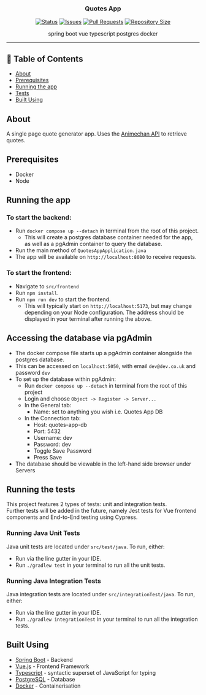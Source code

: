 <h3 align="center">Quotes App</h3>

<div align="center">

[![Status](https://img.shields.io/badge/status-active-badge)]()
[![Issues](https://img.shields.io/github/issues/rizwan171/quotes-app?color=blue)](https://github.com/rizwan171/quotes-app/issues)
[![Pull Requests](https://img.shields.io/github/issues-pr/rizwan171/quotes-app?color=blue)](https://github.com/rizwan171/quotes-app/pulls)
[![Repository Size](https://img.shields.io/github/repo-size/rizwan171/quotes-app)]()

</div>

<div align="center">

spring boot
vue
typescript
postgres
docker

</div>

---

## 📝 Table of Contents
- [About](#about)
- [Prerequisites](#prerequisites)
- [Running the app](#running-the-app)
- [Tests](#running-the-tests)
- [Built Using](#built-using)

## About
A single page quote generator app. Uses the [Animechan API](https://animechan.xyz/) to retrieve quotes. 

## Prerequisites
- Docker
- Node

## Running the app
### To start the backend:
- Run `docker compose up --detach` in terminal from the root of this project. 
  - This will create a postgres database container needed for the app, as well as a pgAdmin container to query the database. 
- Run the main method of `QuotesAppApplication.java`
- The app will be available on `http://localhost:8080` to receive requests.

### To start the frontend:
- Navigate to `src/frontend`
- Run `npm install`.
- Run `npm run dev` to start the frontend. 
  - This will typically start on `http://localhost:5173`, but may change depending on your Node configuration. The address should be displayed in your terminal after running the above.

## Accessing the database via pgAdmin
- The docker compose file starts up a pgAdmin container alongside the postgres database.
- This can be accessed on `localhost:5050`, with email `dev@dev.co.uk` and password `dev`
- To set up the database within pgAdmin:
    - Run `docker compose up --detach` in terminal from the root of this project
    - Login and choose `Object -> Register -> Server...`
    - In the General tab:
        - Name: set to anything you wish i.e. Quotes App DB
    - In the Connection tab:
        - Host: quotes-app-db
        - Port: 5432
        - Username: dev
        - Password: dev
        - Toggle Save Password
        - Press Save
- The database should be viewable in the left-hand side browser under Servers

## Running the tests
This project features 2 types of tests: unit and integration tests.<br>
Further tests will be added in the future, namely Jest tests for Vue frontend components and End-to-End testing using Cypress.

### Running Java Unit Tests
Java unit tests are located under `src/test/java`. To run, either:
- Run via the line gutter in your IDE.
- Run `./gradlew test` in your terminal to run all the unit tests.

### Running Java Integration Tests
Java integration tests are located under `src/integrationTest/java`. To run, either:
- Run via the line gutter in your IDE.
- Run `./gradlew integrationTest` in your terminal to run all the integration tests.

## Built Using
- [Spring Boot](https://spring.io/projects/spring-boot) - Backend
- [Vue.js](https://vuejs.org/) - Frontend Framework
- [Typescript](https://www.typescriptlang.org/) - syntactic superset of JavaScript for typing
- [PostgreSQL](https://www.postgresql.org/) - Database
- [Docker](https://www.docker.com/) - Containerisation